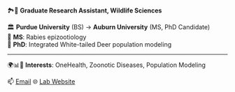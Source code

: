 🏞️🔬 **Graduate Research Assistant, Wildlife Sciences** 

🏛️ **Purdue University** (BS) → **Auburn University** (MS, PhD Candidate)  
🦠 **MS**: Rabies epizootiology  
🦌 **PhD**: Integrated White-tailed Deer population modeling  

---

🌍📊🌿 **Interests**: OneHealth, Zoonotic Diseases, Population Modeling 

📫 [Email](mailto:rdt0029@auburn.edu)  🌐 [Lab Website](https://valentelab.auburn.edu/)  



